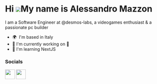 Hi ![](https://user-images.githubusercontent.com/18350557/176309783-0785949b-9127-417c-8b55-ab5a4333674e.gif)My name is Alessandro Mazzon
=========================================================================================================================================

I am a Software Engineer at @desmos-labs, a videogames enthusiast & a passionate pc builder

* 🌍  I'm based in Italy
* 🚀  I'm currently working on 👀
* 🧠  I'm learning NextJS


### Socials

<p align="left"> <a href="https://www.linkedin.com/in/ale-mazzon" target="_blank" rel="noreferrer"><img src="https://raw.githubusercontent.com/danielcranney/readme-generator/main/public/icons/socials/linkedin.svg" width="32" height="32" /></a> <a href="https://www.twitter.com/ale_mazzon" target="_blank" rel="noreferrer"><img src="https://raw.githubusercontent.com/danielcranney/readme-generator/main/public/icons/socials/twitter.svg" width="32" height="32" /></a></p>
